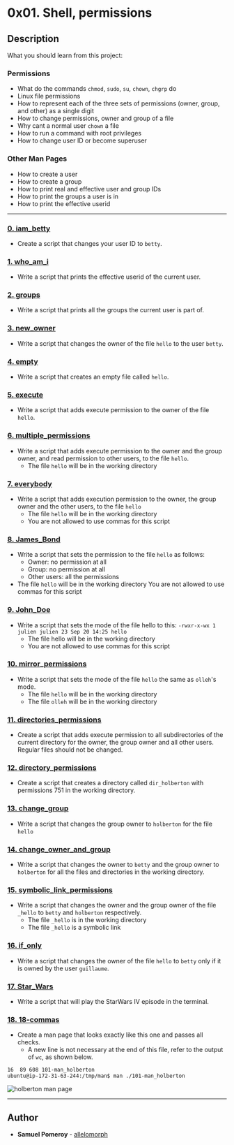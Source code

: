# 0x01. Shell, permissions

## Description
What you should learn from this project:

### Permissions

* What do the commands `chmod`, `sudo`, `su`, `chown`, `chgrp` do
* Linux file permissions
* How to represent each of the three sets of permissions (owner, group, and other) as a single digit
* How to change permissions, owner and group of a file
* Why cant a normal user `chown` a file
* How to run a command with root privileges
* How to change user ID or become superuser

### Other Man Pages

* How to create a user
* How to create a group
* How to print real and effective user and group IDs
* How to print the groups a user is in
* How to print the effective userid


---

### [0. iam_betty](./0-iam_betty)
* Create a script that changes your user ID to `betty`.


### [1. who_am_i](./1-who_am_i)
* Write a script that prints the effective userid of the current user.


### [2. groups](./2-groups)
* Write a script that prints all the groups the current user is part of.


### [3. new_owner](./3-new_owner)
* Write a script that changes the owner of the file `hello` to the user `betty`.


### [4. empty](./4-empty)
* Write a script that creates an empty file called `hello`.


### [5. execute](./5-execute)
* Write a script that adds execute permission to the owner of the file `hello`.


### [6. multiple_permissions](./6-multiple_permissions)
* Write a script that adds execute permission to the owner and the group owner, and read permission to other users, to the file `hello`.
  * The file `hello` will be in the working directory


### [7. everybody](./7-everybody)
* Write a script that adds execution permission to the owner, the group owner and the other users, to the file `hello`
  * The file `hello` will be in the working directory
  * You are not allowed to use commas for this script


### [8. James_Bond](./8-James_Bond)
* Write a script that sets the permission to the file `hello` as follows:
  * Owner: no permission at all
  * Group: no permission at all
  * Other users: all the permissions
* The file `hello` will be in the working directory You are not allowed to use commas for this script

### [9. John_Doe](./9-John_Doe)
* Write a script that sets the mode of the file hello to this:
```-rwxr-x-wx 1 julien julien 23 Sep 20 14:25 hello```
  * The file hello will be in the working directory
  * You are not allowed to use commas for this script


### [10. mirror_permissions](./10-mirror_permissions)
* Write a script that sets the mode of the file `hello` the same as `olleh`'s mode.
  * The file `hello` will be in the working directory
  * The file `olleh` will be in the working directory


### [11. directories_permissions](./11-directories_permissions)
* Create a script that adds execute permission to all subdirectories of the current directory for the owner, the group owner and all other users. Regular files should not be changed.

### [12. directory_permissions](./12-directory_permissions)
* Create a script that creates a directory called `dir_holberton` with permissions 751 in the working directory.


### [13. change_group](./13-change_group)
* Write a script that changes the group owner to `holberton` for the file `hello`


### [14. change_owner_and_group](./14-change_owner_and_group)
* Write a script that changes the owner to `betty` and the group owner to `holberton` for all the files and directories in the working directory.


### [15. symbolic_link_permissions](./15-symbolic_link_permissions)
* Write a script that changes the owner and the group owner of the file `_hello` to `betty` and `holberton` respectively.
  * The file `_hello` is in the working directory
  * The file `_hello` is a symbolic link


### [16. if_only](./16-if_only)
* Write a script that changes the owner of the file `hello` to `betty` only if it is owned by the user `guillaume`.


### [17. Star_Wars](./100-Star_Wars)
* Write a script that will play the StarWars IV episode in the terminal.


### [18. 18-commas](./18-commas)
* Create a man page that looks exactly like this one and passes all checks.
  * A new line is not necessary at the end of this file, refer to the output of `wc`, as shown below.
```ubuntu@ip-172-31-63-244:/tmp/man$ wc 101-man_holberton
16  89 608 101-man_holberton
ubuntu@ip-172-31-63-244:/tmp/man$ man ./101-man_holberton
```
![holberton man page](https://s3.amazonaws.com/intranet-projects-files/holbertonschool-sysadmin_devops/207/man_holberton.PNG)


---

## Author
* **Samuel Pomeroy** - [allelomorph](github.com/allelomorph)